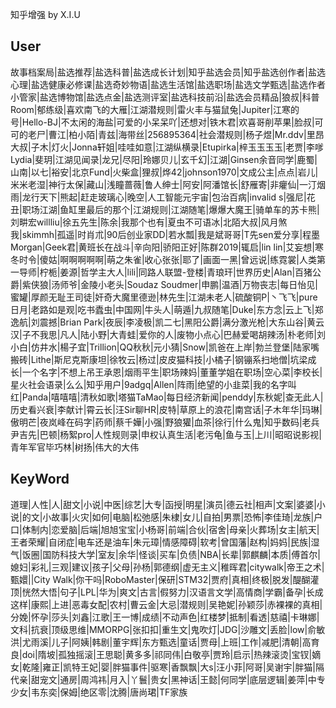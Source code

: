 知乎增强
by X.I.U

## User

故事档案局|盐选推荐|盐选科普|盐选成长计划|知乎盐选会员|知乎盐选创作者|盐选心理|盐选健康必修课|盐选奇妙物语|盐选生活馆|盐选职场|盐选文学甄选|盐选作者小管家|盐选博物馆|盐选点金|盐选测评室|盐选科技前沿|盐选会员精品|狼叔|科普Room|郁练级|喜欢南飞的大雁|江湖潜规则|雷火丰与猫鼠兔|Jupiter|江寒的号|Hello-BJ|不太闲的海盐|可爱的小呆呆吖|还想对|铁木君|欢喜哥削苹果|脸叔|可可的老尸|曹江|柏小陌|青兹|海带丝|256895364|社会潜规则|杨子煜|Mr.ddv|里昂大叔|子木|灯火|Jonna轩姐|哇哇如意|江湖纵横录|Etupirka|梓玉玉玉玉|老贾|李嗲Lydia|斐玥|江湖见闻录|龙兄|尽阳|玲娜贝儿|玄千幻|江湖|Ginsen余音同学|鹿蜀|山南|以七|裕安|北京Fund|火柴盒|狸叔|烨42|johnson1970|文成公主|点点|岩儿|米米老湿|神行太保|藏山|浅瞳蔷薇|鲁人绅士|阿安|阿潘馆长|舒雁寄|非癯仙|一汀烟雨|龙行天下|熊起|赶走玻璃心|晚空|人工智能元宇宙|包治百病|invalid s|强尼|花丑|职场江湖|鱼缸里最后的那个|江湖规则|江湖随笔|爆爆大魔王|骑单车的苏卡熊|刘畊宏willliu|徐五先生|陈余|我那个也有|夏虫不可语冰|北陌大叔|风月煞我|skimmh|孤遥|时肖朮|90后创业家DD|若水瓢|我是斌哥哥|T先sen爱分享|程墨Morgan|Geek君|黄班长在战斗|辛向阳|骄阳正好|陈群2019|辄启|lin lin|艾妄想|寒冬时令|傻姑|啊啊啊啊啊|萌之朱雀|收心张张|耶了|画面一黑|曾远说|练霓裳|人类第一导师|柠栀|姜源|哲学主大人|lili|同路人联盟-登楼|青琅玕|世界历史|Alan|百猪公爵|紫侠狼|汤师爷|金陵小老头|Soudaz Soudmer|申鹏|温酒|万物丧志|每日怡见|蜜罐|厚颜无耻王司徒|奸奇大魔里德逊|林先生|江湖未老人|硫酸铜P|丶飞飞|pure日月|老路如是观|吃书蠹虫|中国网|牛头人|萌遁|九叔随笔|Duke|东方念|云上飞|郑逸航|刘震撼|Brian Park|夜辰|李凌极|凯二七|黑阳公爵|满分激光枪|大东山谷|黄云汉|子不我思|凡人|陆小野|大青蛙|爱你的人|废物小点心|巴赫爱喝胡辣汤|朴老师|刘小白|仿井水|楊子宜|Trillion|QQ秋秋|元小猜|Snow|凯爸在上岸|勃兰登堡|陆家嘴搬砖|Lithe|斯尼克斯康坦|徐牧云|杨过|皮皮猫科技|小橘子|钢镚系扫地僧|坑梁成长|一个名字|不想上吊王承恩|烟雨平生|职场辣妈|董董学姐在职场|空心菜|李校长|星火社会语录|么么|知乎用户|9adgq|Allen|阵雨|绝望的小韭菜|我的名字叫红|Panda|嘻嘻嘻|清秋如歌|塔猫TaMao|每日经济新闻|penddy|东秋妮|查无此人|历史看兴衰|李献计|霄云长|汪Sir聊HR|皮特|草原上的浪花|南宫话|子木年华|玛琳|傲明芒|夜岚峰在码字|药师|蔡千嬅|小强|野狼獾|血茶|徐行|什么鬼|知乎数码|老兵尹吉先|巴顿|杨絮pro|人性规则录|申权认真生活|老污龟|鱼与玉|上川|昭昭说影视|青年军官毕巧林|树扬|伟大的大伟

## KeyWord

道理|人性|人|甜文|小说|中医|综艺|大专|函授|明星|演员|德云社|相声|文案|婆婆|小说|的文|小故事|火灾|如何|电脑|松弛感|朱棣|女儿|自拍|男票|恐怖|李佳琦|龙族|户口|体制内|恋爱脑|后端|旭旭宝宝|小杨哥|前端|合伙|宿舍|母亲|火葬场|女主|航天|王者荣耀|自闭症|电车还是油车|朱元璋|情感障碍|软考|曾国藩|赵构|妈妈|民族|湿气|饭圈|国防科技大学|室友|余华|怪谈|买车|负债|NBA|长辈|郭麒麟|本质|傅首尔|媳妇|彩礼|三观|建议|孩子|父母|孙杨|郭德纲|虚无主义|稚晖君|citywalk|帝王之术|甄嬛||City Walk|你干吗|RoboMaster|保研|STM32|贾府|真相|终极|脱发|醍醐灌顶|恍然大悟|句子|LPL|华为|爽文|古言|假努力|汉语言文学|高情商|学霸|备孕|长成这样|康熙|上进|恶毒女配|农村|曹云金|大忌|潜规则|吴艳妮|孙颖莎|赤裸裸的真相|分娩|怀孕|莎头|刘鑫|江歌|王一博|成绩|不动声色|红楼梦|抵制|看透|慈禧|卡琳娜|文科|抗衰|顶级思维|MMORPG|张扣扣|重生文|鬼吹灯|JDG|沙雕文|丢脸|low|俞敏洪|尤雨溪|儿子|阿姨|韩剧|董宇辉|东方甄选|童话|贾母|上班|工作|减肥|清朝|高育良|doi|隋坡|孤独摇滚|王思聪|黄多多|祁同伟|白敬亭|贾玲|启示|热辣滚烫|宝钗|嫡女|乾隆|雍正|凯特王妃|婴|胖猫事件|驱寒|香飘飘|大s|汪小菲|阿哥|吴谢宇|胖猫|隔代亲|甜宠文|通房|周鸿祎|月入|丫鬟|贵女|黑神话|王懿|何同学|底层逻辑|姜萍|中专少女|韦东奕|保姆|绝区零|沈腾|唐尚珺|TF家族